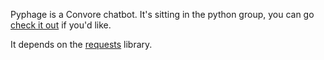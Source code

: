 Pyphage is a Convore chatbot. It's sitting in the python group, you can go
[check it out](https://convore.com/python/introducing-the-python-chatbot-gee-i-hope-this-works/)
if you'd like.

It depends on the [requests](http://kennethreitz.com/blog/introducing-requests/) library.
